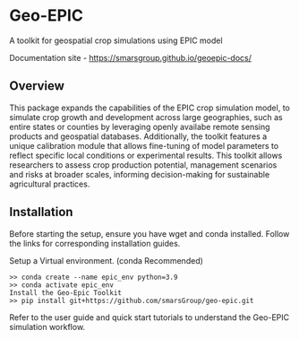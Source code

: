 # Geo-EPIC

A toolkit for geospatial crop simulations using EPIC model

Documentation site - https://smarsgroup.github.io/geoepic-docs/

## Overview

This package expands the capabilities of the EPIC crop simulation model, to simulate crop growth and development across large geographies, such as entire states or counties by leveraging openly availabe remote sensing products and geospatial databases. Additionally, the toolkit features a unique calibration module that allows fine-tuning of model parameters to reflect specific local conditions or experimental results. This toolkit allows researchers to assess crop production potential, management scenarios and risks at broader scales, informing decision-making for sustainable agricultural practices.

## Installation

Before starting the setup, ensure you have wget and conda installed.
Follow the links for corresponding installation guides.

Setup a Virtual environment. (conda Recommended)

```
>> conda create --name epic_env python=3.9
>> conda activate epic_env
Install the Geo-Epic Toolkit
>> pip install git+https://github.com/smarsGroup/geo-epic.git
```
Refer to the user guide and quick start tutorials to understand the Geo-EPIC simulation workflow.
